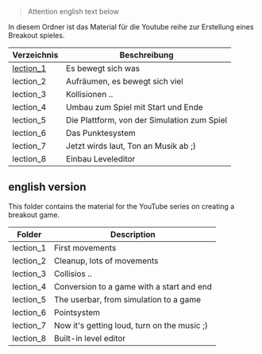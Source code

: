 > Attention english text below

In diesem Ordner ist das Material für die Youtube reihe zur Erstellung eines Breakout spieles.

| Verzeichnis | Beschreibung |
| --- | --- |
| [lection_1](lection_1) | Es bewegt sich was |
| lection_2 | Aufräumen, es bewegt sich viel |
| lection_3 | Kollisionen .. |
| lection_4 | Umbau zum Spiel mit Start und Ende |
| lection_5 | Die Plattform, von der Simulation zum Spiel |
| lection_6 | Das Punktesystem |
| lection_7 | Jetzt wirds laut, Ton an Musik ab ;) |
| lection_8 | Einbau Leveleditor |

## english version

This folder contains the material for the YouTube series on creating a breakout game.


| Folder | Description |
| --- | --- |
| lection_1 | First movements |
| lection_2 | Cleanup, lots of movements |
| lection_3 | Collisios .. |
| lection_4 | Conversion to a game with a start and end |
| lection_5 | The userbar, from simulation to a game |
| lection_6 | Pointsystem |
| lection_7 | Now it's getting loud, turn on the music ;) |
| lection_8 | Built-in level editor |
